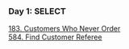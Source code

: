 ### Day 1: SELECT

[183. Customers Who Never Order](https://leetcode.com/problems/customers-who-never-order/) \
[584. Find Customer Referee](https://leetcode.com/problems/find-customer-referee/)
